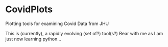 # CovidPlots
Plotting tools for examining Covid Data from JHU

This is (currently), a rapidly evolving (set of?) tool(s?)
Bear with me as I am just now learning python...
